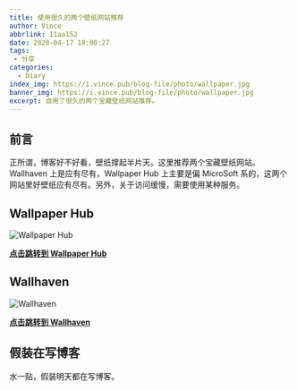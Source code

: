 ```yaml
---
title: 使用很久的两个壁纸网站推荐
author: Vince
abbrlink: 11aa152
date: 2020-04-17 18:00:27
tags:
 - 分享
categories:
  - Diary
index_img: https://i.vince.pub/blog-file/photo/wallpaper.jpg
banner_img: https://i.vince.pub/blog-file/photo/wallpaper.jpg
excerpt: 自用了很久的两个宝藏壁纸网站推荐。
---
```


## 前言
正所谓，博客好不好看，壁纸撑起半片天。这里推荐两个宝藏壁纸网站。Wallhaven 上是应有尽有，Wallpaper Hub 上主要是偏 MicroSoft 系的，这两个网站里好壁纸应有尽有。另外，关于访问缓慢，需要使用某种服务。

## Wallpaper Hub
![Wallpaper Hub](https://i.vince.pub/blog-file/photo/2020-04-17_175244.png)

**[点击跳转到 Wallpaper Hub](https://wallpaperhub.app/)**

## Wallhaven
![Wallhaven](https://i.vince.pub/blog-file/photo/2020-04-17_174841.png)

**[点击跳转到 Wallhaven](https://wallhaven.cc/)**

## 假装在写博客
水一贴，假装明天都在写博客。


